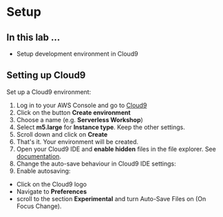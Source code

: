 # Setup

## In this lab …

- Setup development environment in Cloud9

## Setting up Cloud9

Set up a Cloud9 environment:

1. Log in to your AWS Console and go to [Cloud9](https://console.aws.amazon.com/cloud9/)
2. Click on the button **Create environment**
3. Choose a name (e.g. **Serverless Workshop**)
5. Select **m5.large** for **Instance type**. Keep the other settings.
6. Scroll down and click on **Create**
7. That's it. Your environment will be created.
8. Open your Cloud9 IDE and **enable hidden** files in the file explorer. See [documentation](https://docs.aws.amazon.com/cloud9/latest/user-guide/tour-ide.html#tour-ide-environment).
9. Change the auto-save behaviour in Cloud9 IDE settings: 
10. Enable autosaving: 
  * Click on the Cloud9 logo
  * Navigate to  **Preferences**
  * scroll to the section **Experimental** and turn Auto-Save Files on (On Focus Change). 
